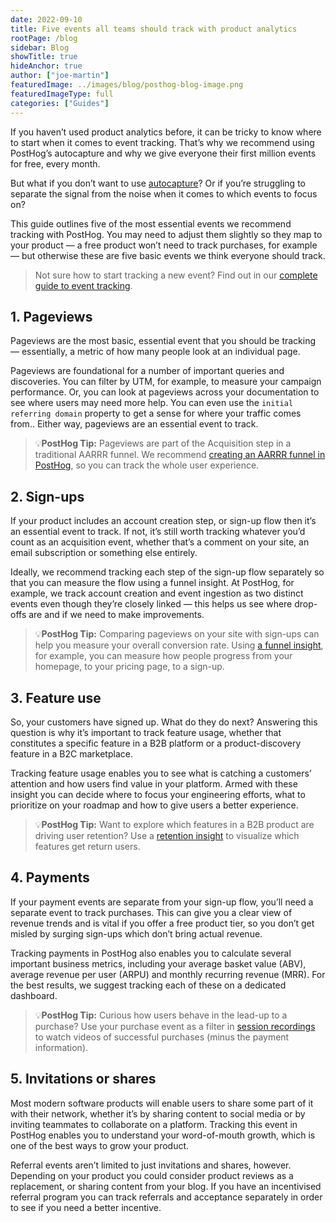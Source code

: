```yaml
---
date: 2022-09-10
title: Five events all teams should track with product analytics
rootPage: /blog
sidebar: Blog
showTitle: true
hideAnchor: true
author: ["joe-martin"]
featuredImage: ../images/blog/posthog-blog-image.png
featuredImageType: full
categories: ["Guides"]
---
```


If you haven’t used product analytics before, it can be tricky to know where to start when it comes to event tracking. That’s why we recommend using PostHog’s autocapture and why we give everyone their first million events for free, every month. 

But what if you don’t want to use [autocapture](/docs/integrate/client/js#autocapture)? Or if you’re struggling to separate the signal from the noise when it comes to which events to focus on? 

This guide outlines five of the most essential events we recommend tracking with PostHog. You may need to adjust them slightly so they map to your product — a free product won’t need to track purchases, for example — but otherwise these are five basic events we think everyone should track. 

> Not sure how to start tracking a new event? Find out in our [complete guide to event tracking](/tutorials/event-tracking-guide).

## 1. Pageviews
Pageviews are the most basic, essential event that you should be tracking — essentially, a metric of how many people look at an individual page. 

Pageviews are foundational for a number of important queries and discoveries. You can filter by UTM, for example, to measure your campaign performance. Or, you can look at pageviews across your documentation to see where users may need more help. You can even use the `initial referring domain` property to get a sense for where your traffic comes from.. Either way, pageviews are an essential event to track. 

> 💡**PostHog Tip:** Pageviews are part of the Acquisition step in a traditional AARRR funnel. We recommend [creating an AARRR funnel in PostHog](/blog/aarrr-pirate-funnel), so you can track the whole user experience. 

## 2. Sign-ups
If your product includes an account creation step, or sign-up flow then it’s an essential event to track. If not, it’s still worth tracking whatever you’d count as an acquisition event, whether that’s a comment on your site, an email subscription or something else entirely. 

Ideally, we recommend tracking each step of the sign-up flow separately so that you can measure the flow using a funnel insight. At PostHog, for example, we track account creation and event ingestion as two distinct events even though they’re closely linked — this helps us see where drop-offs are and if we need to make improvements. 

> 💡**PostHog Tip:** Comparing pageviews on your site with sign-ups can help you measure your overall conversion rate. Using [a funnel insight](/manual/funnels), for example, you can measure how people progress from your homepage, to your pricing page, to a sign-up. 

## 3. Feature use
So, your customers have signed up. What do they do next? Answering this question is why it’s important to track feature usage, whether that constitutes a specific feature in a B2B platform or a product-discovery feature in a B2C marketplace. 

Tracking feature usage enables you to see what is catching a customers’ attention and how users find value in your platform. Armed with these insight you can decide where to focus your engineering efforts, what to prioritize on your roadmap and how to give users a better experience. 

> 💡**PostHog Tip:** Want to explore which features in a B2B product are driving user retention? Use a [retention insight](/manual/retenion) to visualize which features get return users.

## 4. Payments 
If your payment events are separate from your sign-up flow, you’ll need a separate event to track purchases. This can give you a clear view of revenue trends and is vital if you offer a free product tier, so you don’t get misled by surging sign-ups which don’t bring actual revenue.

Tracking payments in PostHog also enables you to calculate several important business metrics, including your average basket value (ABV), average revenue per user (ARPU) and monthly recurring revenue (MRR). For the best results, we suggest tracking each of these on a dedicated dashboard. 

> 💡**PostHog Tip:** Curious how users behave in the lead-up to a purchase? Use your purchase event as a filter in [session recordings](/manual/recordings) to watch videos of successful purchases (minus the payment information).

## 5. Invitations or shares
Most modern software products will enable users to share some part of it with their network, whether it’s by sharing content to social media or by inviting teammates to collaborate on a platform. Tracking this event in PostHog enables you to understand your word-of-mouth growth, which is one of the best ways to grow your product.

Referral events aren’t limited to just invitations and shares, however. Depending on your product you could consider product reviews as a replacement, or sharing content from your blog. If you have an incentivised referral program you can track referrals and acceptance separately in order to see if you need a better incentive.